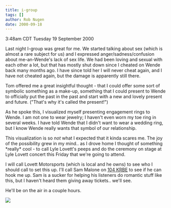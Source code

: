 ```yaml
---
title: i-group
tags: []
author: Rob Nugen
date: 2000-09-18
---
```


<title>engagement rings</title>
<p class=date>3:48am CDT Tuesday 19 September 2000

<p>Last night I-group was great for me.  We started talking about sex
(which is almost a rare subject for us) and I expressed
anger/sadness/confusion about me-an-Wende's lack of sex life.  We had
been loving and sexual with each other a lot, but that has mostly shut
down since I cheated on Wende back many months ago.  I have since told
her I will never cheat again, and I have not cheated again, but the
damage is apparently still there.

<p>Tom offered me a great insightful thought - that I could offer some
sort of symbolic something as a make-up, something that I could
present to Wende to officially put the past in the past and start with
a new and lovely present and future.  ("That's why it's called the
present!")

<p>As he spoke this, I visualized myself presenting engagement rings
to Wende.  I am not one to wear jewelry; I haven't even worn my toe
ring in several weeks.  I have told Wende that I didn't want to wear a
wedding ring, but I know Wende really wants that symbol of our
relationship.

<p>This visualization is so <em>not</em> what I expected that it kinda
scares me.  The joy of the possibility grew in my mind.. as I drove
home I thought of something *really* cool - to call Lyle Lovett's
peeps and do the ceremony on stage at Lyle Lovett concert this Friday
that we're going to attend.

<p>I will call Lovett Motorsports (which is local and he owns) to see
who I should call to set this up.  I'll call Sam Malone on <a
href="https://www.104krbe.com">104 KRBE</a> to see if he can hook me
up.  Sam is a sucker for helping his listeners do romantic stuff like
this, but I haven't heard them giving away tickets.. we'll see.

<p>He'll be on the air in a couple hours.

<p><img src='/images/rob/wL-ROB.gif'>

